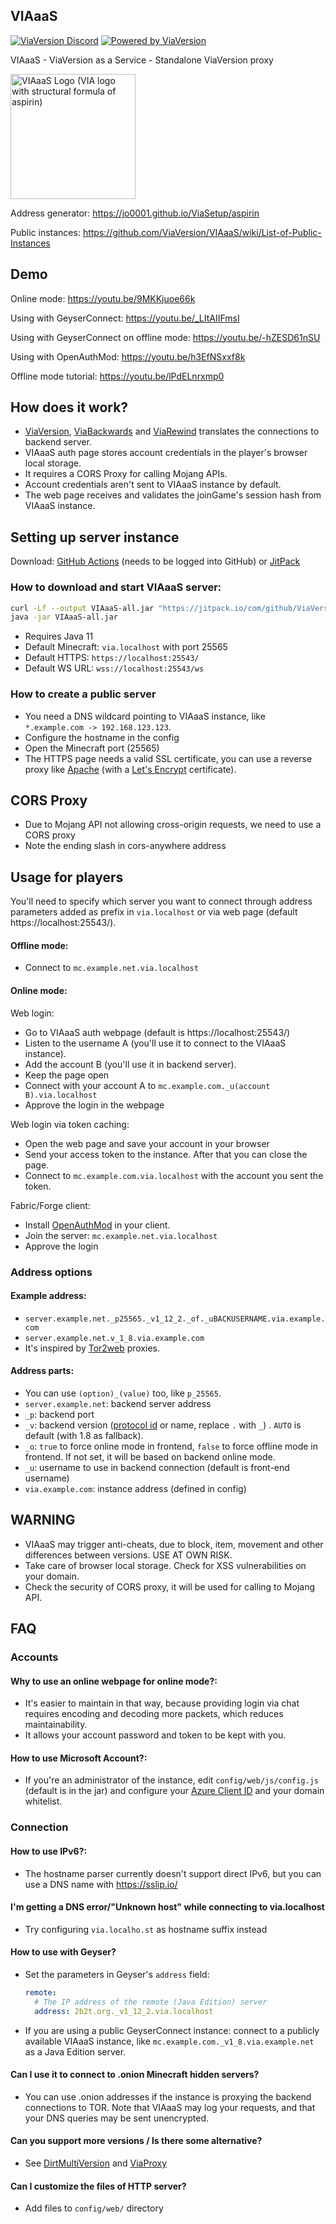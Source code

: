VIAaaS
---

[![ViaVersion Discord](https://img.shields.io/badge/chat-on%20discord-blue.svg)](https://viaversion.com/discord)
[![Powered by ViaVersion](https://img.shields.io/badge/Powered%20by-ViaVersion-blue.svg)](https://viaversion.com/)


VIAaaS - ViaVersion as a Service - Standalone ViaVersion proxy

<img alt="VIAaaS Logo (VIA logo with structural formula of aspirin)" height="200" src="https://viaversion.github.io/VIAaaS/src/main/resources/web/img/logo.webp">

Address generator: https://jo0001.github.io/ViaSetup/aspirin

Public instances: https://github.com/ViaVersion/VIAaaS/wiki/List-of-Public-Instances

## Demo

Online mode: https://youtu.be/9MKKjuoe66k

Using with GeyserConnect: https://youtu.be/_LItAIIFmsI

Using with GeyserConnect on offline mode: https://youtu.be/-hZESD61nSU

Using with OpenAuthMod: https://youtu.be/h3EfNSxxf8k

Offline mode tutorial: https://youtu.be/lPdELnrxmp0

## How does it work?

- [ViaVersion](https://viaversion.com), [ViaBackwards](https://viaversion.com/backwards)
  and [ViaRewind](https://viaversion.com/rewind) translates the connections to backend server.
- VIAaaS auth page stores account credentials in the player's browser local storage.
- It requires a CORS Proxy for calling Mojang APIs.
- Account credentials aren't sent to VIAaaS instance by default.
- The web page receives and validates the joinGame's session hash from VIAaaS instance.

## Setting up server instance

Download: [GitHub Actions](https://github.com/ViaVersion/VIAaaS/actions) (needs to be logged into GitHub)
or [JitPack](https://jitpack.io/com/github/ViaVersion/VIAaaS/master-SNAPSHOT/VIAaaS-master-SNAPSHOT-all.jar)

### How to download and start VIAaaS server:

```sh
curl -Lf --output VIAaaS-all.jar "https://jitpack.io/com/github/ViaVersion/VIAaaS/master-SNAPSHOT/VIAaaS-master-SNAPSHOT-all.jar"
java -jar VIAaaS-all.jar
```

- Requires Java 11
- Default Minecraft: ```via.localhost``` with port 25565
- Default HTTPS: ```https://localhost:25543/```
- Default WS URL: ```wss://localhost:25543/ws```

### How to create a public server

- You need a DNS wildcard pointing to VIAaaS instance, like ``*.example.com -> 192.168.123.123``.
- Configure the hostname in the config
- Open the Minecraft port (25565)
- The HTTPS page needs a valid SSL certificate, you can use a reverse proxy like [Apache](https://httpd.apache.org/) (with
  a [Let's Encrypt](https://letsencrypt.org/) certificate).

## CORS Proxy

- Due to Mojang API not allowing cross-origin requests, we need to use a CORS proxy
- Note the ending slash in cors-anywhere address

## Usage for players

You'll need to specify which server you want to connect through address parameters
added as prefix in ``via.localhost`` or via web page (default https://localhost:25543/).

#### Offline mode:

- Connect to ```mc.example.net.via.localhost```

#### Online mode:

Web login:

- Go to VIAaaS auth webpage (default is https://localhost:25543/)
- Listen to the username A (you'll use it to connect to the VIAaaS instance).
- Add the account B (you'll use it in backend server).
- Keep the page open
- Connect with your account A to ```mc.example.com._u(account B).via.localhost```
- Approve the login in the webpage

Web login via token caching:

- Open the web page and save your account in your browser
- Send your access token to the instance. After that you can close the page.
- Connect to ```mc.example.com.via.localhost``` with the account you sent the token.

Fabric/Forge client:

- Install [OpenAuthMod](https://github.com/RaphiMC/OpenAuthMod) in your client.
- Join the server: ```mc.example.net.via.localhost```
- Approve the login

### Address options

#### Example address:

- ```server.example.net._p25565._v1_12_2._of._uBACKUSERNAME.via.example.com```
- ```server.example.net.v_1_8.via.example.com```
- It's inspired by [Tor2web](https://www.tor2web.org/) proxies.

#### Address parts:

- You can use ``(option)_(value)`` too, like ``p_25565``.
- ```server.example.net```: backend server address
- ```_p```: backend port
- ```_v```: backend version ([protocol id](https://wiki.vg/Protocol_version_numbers) or name, replace ``.`` with ``_``)
  . ```AUTO``` is default (with 1.8 as fallback).
- ```_o```: ```true``` to force online mode in frontend, ```false``` to force offline mode in frontend. If not set, it
  will be based on backend online mode.
- ```_u```: username to use in backend connection (default is front-end username)
- ```via.example.com```: instance address (defined in config)

## WARNING

- VIAaaS may trigger anti-cheats, due to block, item, movement and other differences between versions. USE AT OWN RISK.
- Take care of browser local storage. Check for XSS vulnerabilities on your domain.
- Check the security of CORS proxy, it will be used for calling to Mojang API.

## FAQ

### Accounts

#### Why to use an online webpage for online mode?:

- It's easier to maintain in that way, because providing login via chat requires encoding and decoding more packets,
  which reduces maintainability.
- It allows your account password and token to be kept with you.

#### How to use Microsoft Account?:

- If you're an administrator of the instance, edit ```config/web/js/config.js``` (default is in the jar) and
  configure your [Azure Client ID](https://wiki.vg/Microsoft_Authentication_Scheme#Microsoft_OAuth_Flow) and your domain
  whitelist.

### Connection

#### How to use IPv6?:

- The hostname parser currently doesn't support direct IPv6, but you can use a DNS name with https://sslip.io/

#### I'm getting a DNS error/"Unknown host" while connecting to via.localhost

- Try configuring ```via.localho.st``` as hostname suffix instead

#### How to use with Geyser?

- Set the parameters in Geyser's `address` field:
  ```yml
  remote:
    # The IP address of the remote (Java Edition) server
    address: 2b2t.org._v1_12_2.via.localhost
  ```
- If you are using a public GeyserConnect instance: connect to a publicly available VIAaaS instance,
  like ```mc.example.com._v1_8.via.example.net``` as a Java Edition server.

#### Can I use it to connect to .onion Minecraft hidden servers?

- You can use .onion addresses if the instance is proxying the backend connections to TOR. Note that VIAaaS may log your
  requests, and that your DNS queries may be sent unencrypted.

#### Can you support more versions / Is there some alternative?

- See [DirtMultiVersion](https://github.com/DirtPowered/DirtMultiversion) and [ViaProxy](https://github.com/RaphiMC/ViaProxy)

#### Can I customize the files of HTTP server?

- Add files to ``config/web/`` directory
